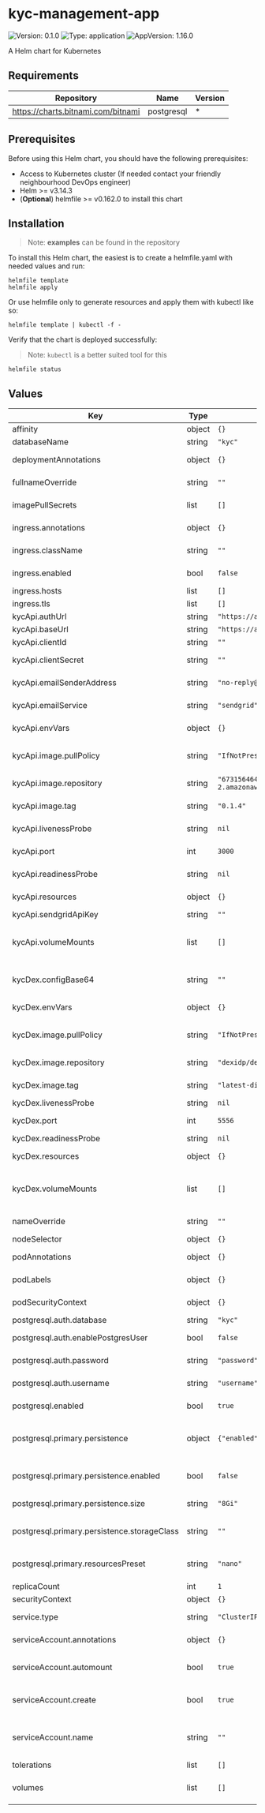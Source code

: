# kyc-management-app

![Version: 0.1.0](https://img.shields.io/badge/Version-0.1.0-informational?style=flat-square) ![Type: application](https://img.shields.io/badge/Type-application-informational?style=flat-square) ![AppVersion: 1.16.0](https://img.shields.io/badge/AppVersion-1.16.0-informational?style=flat-square)

A Helm chart for Kubernetes

## Requirements

| Repository | Name | Version |
|------------|------|---------|
| https://charts.bitnami.com/bitnami | postgresql | * |

## Prerequisites

Before using this Helm chart, you should have the following prerequisites:

- Access to Kubernetes cluster (If needed contact your friendly neighbourhood DevOps engineer)
- Helm >= v3.14.3
- (**Optional**) helmfile >= v0.162.0 to install this chart

## Installation

> Note: **examples** can be found in the repository

To install this Helm chart, the easiest is to create a helmfile.yaml with needed values and run:

```
helmfile template
helmfile apply
```

Or use helmfile only to generate resources and apply them with kubectl like so:

```
helmfile template | kubectl -f -
```

Verify that the chart is deployed successfully:

> Note: `kubectl` is a better suited tool for this

```
helmfile status
```

## Values

| Key | Type | Default | Description |
|-----|------|---------|-------------|
| affinity | object | `{}` | Affinity rules |
| databaseName | string | `"kyc"` |  |
| deploymentAnnotations | object | `{}` | Annotations to add to deployments |
| fullnameOverride | string | `""` | The full release name override |
| imagePullSecrets | list | `[]` | The secrets used to pull the image |
| ingress.annotations | object | `{}` | The Ingress Annotations |
| ingress.className | string | `""` | The Ingress Class Name to use |
| ingress.enabled | bool | `false` | Whether to create an Ingress |
| ingress.hosts | list | `[]` | The Ingress Hosts |
| ingress.tls | list | `[]` | The TLS configuration |
| kycApi.authUrl | string | `"https://auth-sandbox.hakata.io"` | The auth url of the api |
| kycApi.baseUrl | string | `"https://api-sandbox.hakata.io"` | The base url of the api |
| kycApi.clientId | string | `""` | The client id of the api |
| kycApi.clientSecret | string | `""` | The client secret of the api |
| kycApi.emailSenderAddress | string | `"no-reply@minaprotocol.com"` | The email sender address |
| kycApi.emailService | string | `"sendgrid"` | The email service to use |
| kycApi.envVars | object | `{}` | The ENV vars to set on the api container |
| kycApi.image.pullPolicy | string | `"IfNotPresent"` | The pullPolicy used when pulling the api image |
| kycApi.image.repository | string | `"673156464838.dkr.ecr.us-west-2.amazonaws.com/kyc-management-app"` | The repository of the api image |
| kycApi.image.tag | string | `"0.1.4"` | The tag of the api image. |
| kycApi.livenessProbe | string | `nil` | The Liveness Probe of the api |
| kycApi.port | int | `3000` | The port of the api service |
| kycApi.readinessProbe | string | `nil` | The Readiness Probe of the api |
| kycApi.resources | object | `{}` | Resource limitations for the api container |
| kycApi.sendgridApiKey | string | `""` | The sendgrid api key |
| kycApi.volumeMounts | list | `[]` | Additional volumeMounts on the output Deployment definition. |
| kycDex.configBase64 | string | `""` | The configuration file for dex in base64 format |
| kycDex.envVars | object | `{}` | The ENV vars to set on the dex container |
| kycDex.image.pullPolicy | string | `"IfNotPresent"` | The pullPolicy used when pulling the dex image |
| kycDex.image.repository | string | `"dexidp/dex"` | The repository of the dex image |
| kycDex.image.tag | string | `"latest-distroless"` | The tag of the dex image. |
| kycDex.livenessProbe | string | `nil` | The Liveness Probe |
| kycDex.port | int | `5556` | The port of the dex service |
| kycDex.readinessProbe | string | `nil` | The Readiness Probe |
| kycDex.resources | object | `{}` | Resource limitations for the dex container |
| kycDex.volumeMounts | list | `[]` | Additional volumeMounts on the output Deployment definition. |
| nameOverride | string | `""` | The release name override |
| nodeSelector | object | `{}` | Node selector labels |
| podAnnotations | object | `{}` | Annotations to add to the pods |
| podLabels | object | `{}` | The labels to add to the pods |
| podSecurityContext | object | `{}` | The Pod Security Context |
| postgresql.auth.database | string | `"kyc"` | Database name |
| postgresql.auth.enablePostgresUser | bool | `false` | Enable the default postgres user |
| postgresql.auth.password | string | `"password"` | Password for the database |
| postgresql.auth.username | string | `"username"` | Username for the database |
| postgresql.enabled | bool | `true` | Enable local postgresql database server |
| postgresql.primary.persistence | object | `{"enabled":false,"size":"8Gi","storageClass":""}` | Extended configuration to configure postgresql server extendedConfiguration: |   max_connections=500   max_locks_per_transaction=100   max_pred_locks_per_relation=100   max_pred_locks_per_transaction=5000   max_wal_size=2048 |
| postgresql.primary.persistence.enabled | bool | `false` | Enable the persistence for the postgresql server |
| postgresql.primary.persistence.size | string | `"8Gi"` | Size of the postgresql server volume |
| postgresql.primary.persistence.storageClass | string | `""` | Storage class for the postgresql server volume |
| postgresql.primary.resourcesPreset | string | `"nano"` | Resources preset to set resource requests and limits |
| replicaCount | int | `1` | The number of replicas |
| securityContext | object | `{}` | The Security Context |
| service.type | string | `"ClusterIP"` | The type of service to create |
| serviceAccount.annotations | object | `{}` | Annotations to add to the service account |
| serviceAccount.automount | bool | `true` | Automatically mount a ServiceAccount's API credentials? |
| serviceAccount.create | bool | `true` | Specifies whether a service account should be created |
| serviceAccount.name | string | `""` | If not set and create is true, a name is generated using the fullname template |
| tolerations | list | `[]` | Tolerations |
| volumes | list | `[]` | Additional volumes on the output Deployment definition. |

